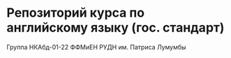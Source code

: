 # Репозиторий курса по английскому языку (гос. стандарт)

Группа НКАбд-01-22 ФФМиЕН РУДН им. Патриса Лумумбы
